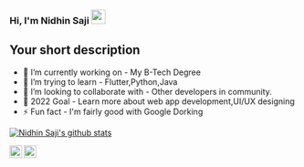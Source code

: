 ### Hi, I'm Nidhin Saji <img src="https://media.giphy.com/media/hvRJCLFzcasrR4ia7z/giphy.gif" width="25px">
<!-- [![Website](https://img.shields.io/badge/Text-Text-green?style=flat-square)](https://google.com) -->

## Your short description
- 🔭 I’m currently working on - My B-Tech Degree
- 🌱 I’m trying to learn - Flutter,Python,Java
- 👯 I’m looking to collaborate with - Other developers in community.<!-- - 💬 Ask me about - Linux , Anytime -->
- 🥅 2022 Goal - Learn more about web app development,UI/UX designing
- ⚡ Fun fact - I'm fairly good with Google Dorking 

<!-- ❔❔❔❔ means username in below README.md -->
<!-- Also feel free to update second URL to any URL -->
[![Nidhin Saji's github stats](https://github-readme-stats.vercel.app/api?username=NidhinGTH&count_private=true&include_all_commits=true&theme=radical)](https://google.com)

<!-- ## Connect with me: -->
[<img align="left" alt="codeSTACKr | Twitter" width="22px" src="https://cdn.jsdelivr.net/npm/simple-icons@v3/icons/twitter.svg" />][twitter]
[<img align="left" alt="codeSTACKr | LinkedIn" width="22px" src="https://cdn.jsdelivr.net/npm/simple-icons@v3/icons/linkedin.svg" />][linkedin]
<br />

<!-- Optional if you have blogs -->
<!-- ## Latest blog posts: -->
<!-- BLOG-POST-LIST:START -->
<!-- BLOG-POST-LIST:END -->

<!-- This section you create this variables that are used above -->
[twitter]: https://twitter.com/Nidhinsaji081/
[linkedin]: https://www.linkedin.com/in/nidhin-saji-05b9a8214/ 
